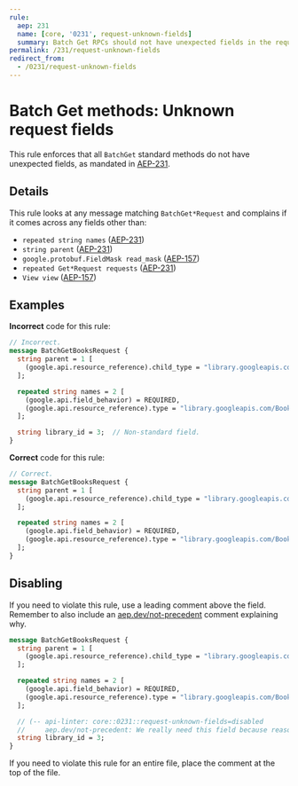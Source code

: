 ```yaml
---
rule:
  aep: 231
  name: [core, '0231', request-unknown-fields]
  summary: Batch Get RPCs should not have unexpected fields in the request.
permalink: /231/request-unknown-fields
redirect_from:
  - /0231/request-unknown-fields
---
```


# Batch Get methods: Unknown request fields

This rule enforces that all `BatchGet` standard methods do not have unexpected
fields, as mandated in [AEP-231][].

## Details

This rule looks at any message matching `BatchGet*Request` and complains if it comes
across any fields other than:

- `repeated string names` ([AEP-231][])
- `string parent` ([AEP-231][])
- `google.protobuf.FieldMask read_mask` ([AEP-157][])
- `repeated Get*Request requests` ([AEP-231][])
- `View view` ([AEP-157][])

## Examples

**Incorrect** code for this rule:

```proto
// Incorrect.
message BatchGetBooksRequest {
  string parent = 1 [
    (google.api.resource_reference).child_type = "library.googleapis.com/Book"
  ];

  repeated string names = 2 [
    (google.api.field_behavior) = REQUIRED,
    (google.api.resource_reference).type = "library.googleapis.com/Book"
  ];

  string library_id = 3;  // Non-standard field.
}
```

**Correct** code for this rule:

```proto
// Correct.
message BatchGetBooksRequest {
  string parent = 1 [
    (google.api.resource_reference).child_type = "library.googleapis.com/Book"
  ];

  repeated string names = 2 [
    (google.api.field_behavior) = REQUIRED,
    (google.api.resource_reference).type = "library.googleapis.com/Book"
  ];
}
```

## Disabling

If you need to violate this rule, use a leading comment above the field.
Remember to also include an [aep.dev/not-precedent][] comment explaining why.

```proto
message BatchGetBooksRequest {
  string parent = 1 [
    (google.api.resource_reference).child_type = "library.googleapis.com/Book"
  ];

  repeated string names = 2 [
    (google.api.field_behavior) = REQUIRED,
    (google.api.resource_reference).type = "library.googleapis.com/Book"
  ];

  // (-- api-linter: core::0231::request-unknown-fields=disabled
  //     aep.dev/not-precedent: We really need this field because reasons. --)
  string library_id = 3;
}
```

If you need to violate this rule for an entire file, place the comment at the
top of the file.

[aep-157]: https://aep.dev/157
[aep-231]: https://aep.dev/231
[aep.dev/not-precedent]: https://aep.dev/not-precedent
